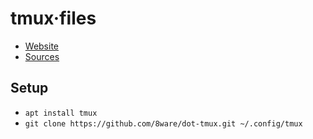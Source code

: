 
tmux·files
==========

* [Website](https://tmux.github.io/)
* [Sources](https://github.com/tmux/tmux)


Setup
-----

* `apt install tmux`
* `git clone https://github.com/8ware/dot-tmux.git ~/.config/tmux`

